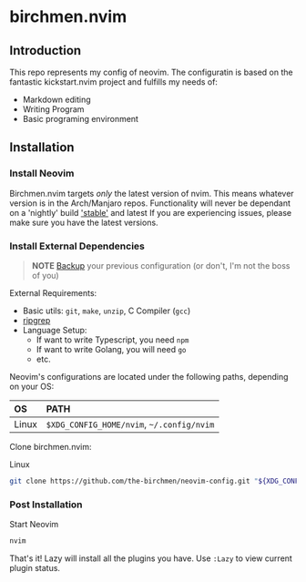 # birchmen.nvim

## Introduction

This repo represents my config of neovim. The configuratin is based on the fantastic kickstart.nvim project and fulfills my needs of:

* Markdown editing
* Writing Program
* Basic programing environment

## Installation

### Install Neovim

Birchmen.nvim targets *only* the latest version of nvim. This means whatever version is in the Arch/Manjaro repos. Functionality will never be dependant on a 'nightly' build
['stable'](https://github.com/neovim/neovim/releases/tag/stable) and latest
If you are experiencing issues, please make sure you have the latest versions.

### Install External Dependencies

> **NOTE**
> [Backup](#FAQ) your previous configuration (or don't, I'm not the boss of you)

External Requirements:
- Basic utils: `git`, `make`, `unzip`, C Compiler (`gcc`)
- [ripgrep](https://github.com/BurntSushi/ripgrep#installation)
- Language Setup:
  - If want to write Typescript, you need `npm`
  - If want to write Golang, you will need `go`
  - etc.


Neovim's configurations are located under the following paths, depending on your OS:

| OS | PATH |
| :- | :--- |
| Linux | `$XDG_CONFIG_HOME/nvim`, `~/.config/nvim` |

Clone birchmen.nvim:

Linux

```sh
git clone https://github.com/the-birchmen/neovim-config.git "${XDG_CONFIG_HOME:-$HOME/.config}"/nvim
```

### Post Installation

Start Neovim

```sh
nvim
```

That's it! Lazy will install all the plugins you have. Use `:Lazy` to view
current plugin status.
